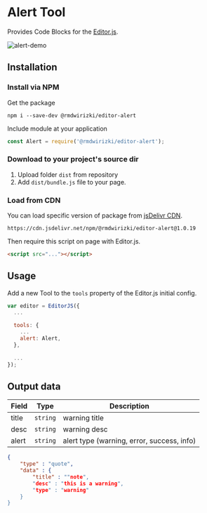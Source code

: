 
# Alert Tool

Provides Code Blocks for the [Editor.js](https://editorjs.io).

![alert-demo](https://user-images.githubusercontent.com/6184465/68541410-1ea36500-03da-11ea-9c0d-540a70a1d588.gif)


## Installation

### Install via NPM

Get the package

```shell
npm i --save-dev @rmdwirizki/editor-alert
```

Include module at your application

```javascript
const Alert = require('@rmdwirizki/editor-alert');
```

### Download to your project's source dir

1. Upload folder `dist` from repository
2. Add `dist/bundle.js` file to your page.

### Load from CDN

You can load specific version of package from [jsDelivr CDN](https://www.jsdelivr.com/package/npm/@editorjs/quote).

`https://cdn.jsdelivr.net/npm/@rmdwirizki/editor-alert@1.0.19`

Then require this script on page with Editor.js.

```html
<script src="..."></script>
```

## Usage

Add a new Tool to the `tools` property of the Editor.js initial config.

```javascript
var editor = EditorJS({
  ...
  
  tools: {
    ...
    alert: Alert,
  },
  
  ...
});
```

## Output data

| Field     | Type     | Description          |
| --------- | -------- | -------------------- |
| title      | `string` | warning title         |
| desc  | `string` | warning desc |
| alert  | `string` | alert type (warning, error, success, info) |


```json
{
    "type" : "quote",
    "data" : {
        "title" : ""note",
        "desc" : "this is a warning",
        "type" : "warning"
    }
}
```
